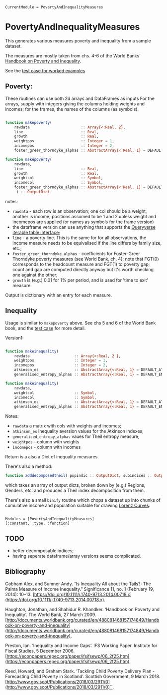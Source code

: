 ```@meta
CurrentModule = PovertyAndInequalityMeasures
```

# PovertyAndInequalityMeasures


This generates various measures poverty and inequality from a sample dataset.

The measures are mostly taken from chs. 4-6 of the World Banks' [Handbook on Poverty and Inequality](biblio.md).

See the [test case for worked examples](https://github.com/grahamstark/PovertyAndInequalityMeasures.jl/tree/master/test)

## Poverty:

These routines can use both 2d arrays and DataFrames as inputs For the arrays, supply with integers giving the columns holding weights and incomes; for the frames, the names of the columns (as symbols).

```julia

function makepoverty(
    rawdata                       :: Array{<:Real, 2},
    line                          :: Real,
    growth                        :: Real,
    weightpos                     :: Integer = 1,
    incomepos                     :: Integer = 2,
    foster_greer_thorndyke_alphas :: AbstractArray{<:Real, 1} = DEFAULT_FGT_ALPHAS ) :: OutputDict

function makepoverty(
    rawdata,
    line                          :: Real,
    growth                        :: Real,
    weightcol                     :: Symbol,
    incomecol                     :: Symbol,
    foster_greer_thorndyke_alphas :: AbstractArray{<:Real, 1} = DEFAULT_FGT_ALPHAS,
     ) :: OutputDict    

```
notes:
* `rawdata` - each row is an observation; one col should be a weight, another is income;
positions assumed to be 1 and 2 unless weight and incomepos are supplied (or names as symbols for the frame version)
* the dataframe version can use anything that supports the [Queryverse iterable table interface](https://github.com/queryverse/IterableTables.jl);
* `line` - a poverty line. This is the same for for all observations, the income measure needs to be equivalised if the line differs by family size, etc.;
* `foster_greer_thorndyke_alphas` - coefficients for Foster-Greer Thorndyke poverty measures (see World Bank, ch. 4); note that FGT(0)
corresponds to the headcount measure and FGT(1) to poverty gap; count and gap are computed directly anyway but it's worth checking one against the other;
* `growth` is (e.g.) 0.01 for 1% per period, and is used for 'time to exit' measure.

Output is  dictionary with an entry for each measure.

## Inequality

Usage is similar to `makepoverty` above. See chs 5 and 6 of the World Bank book, and the [test case](../test/poverty_inequality_tests.jl) for more detail.

Version1:

```julia

function makeinequality(
    rawdata                    :: Array{<:Real, 2 },
    weightpos                  :: Integer = 1,
    incomepos                  :: Integer = 2,
    atkinson_es                :: AbstractArray{<:Real, 1} = DEFAULT_ATKINSON_ES,
    generalised_entropy_alphas :: AbstractArray{<:Real, 1} = DEFAULT_ENTROPIES ) :: OutputDict

function makeinequality(
    rawdata,
    weightcol                  :: Symbol,
    incomecol                  :: Symbol,
    atkinson_es                :: AbstractArray{<:Real, 1} = DEFAULT_ATKINSON_ES,
    generalised_entropy_alphas :: AbstractArray{<:Real, 1} = DEFAULT_ENTROPIES ) :: OutputDict


```
Notes:
* `rawdata` a matrix with cols with weights and incomes;
* `atkinson_es` inequality aversion values for the Atkinson indexes;
* `generalised_entropy_alphas` vaues for Theil entropy measure;
* `weightpos` - column with weights
* `incomepos` - column with incomes

Return is a also a Dict of inequality measures.

There's also a method:

```Julia
function adddecomposedtheil( popindic :: OutputDict, subindices :: OutputDictArray ) :: OutputDict
```

which takes an array of output dicts, broken down by (e.g.) Regions, Genders, etc. and produces a Theil
index decomposition from them.


There's also a small `binify` routine which chops a dataset up
into chunks of cumulative income and population suitable for drawing [Lorenz Curves](https://en.wikipedia.org/wiki/Lorenz_curve).


```@index
```

```@autodocs
Modules = [PovertyAndInequalityMeasures]
[:constant, :type, :function]
```

## TODO

* better decomposable indices;
* having seperate dataframe/array versions seems complicated.

## Bibliography

Cobham Alex, and Sumner Andy. “Is Inequality All about the Tails?: The Palma Measure of Income Inequality.” Significance 11, no. 1 (February 19, 2014): 10–13. [https://doi.org/10.1111/j.1740-9713.2014.00718.x](https://doi.org/10.1111/j.1740-9713.2014.00718.x).

Haughton, Jonathan, and Shahidur R. Khandker. ‘Handbook on Poverty and Inequality’. The World Bank, 27 March 2009. [http://documents.worldbank.org/curated/en/488081468157174849/Handbook-on-poverty-and-inequality](http://documents.worldbank.org/curated/en/488081468157174849/Handbook-on-poverty-and-inequality).

Preston, Ian. ‘Inequality and Income Gaps’. IFS Working Paper. Institute for Fiscal Studies, 5 December 2006. [https://econpapers.repec.org/paper/ifsifsewp/06_2f25.htm](https://econpapers.repec.org/paper/ifsifsewp/06_2f25.htm).

Reed, Howard, and Graham Stark. ‘Tackling Child Poverty Delivery Plan - Forecasting Child Poverty in Scotland’. Scottish Government, 9 March 2018. [http://www.gov.scot/Publications/2018/03/2911/0](http://www.gov.scot/Publications/2018/03/2911/0)``.
